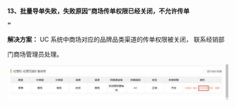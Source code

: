 <a name="bookmark96"></a>**13、批量导单失败，失败原因“商场传单权限已经关闭，不允许传单**

**“**

**解决方案：**  UC 系统中商场对应的品牌品类渠道的传单权限被关闭，  联系经销部

门商场管理员处理。

![](Aspose.Words.ccc279fb-21b6-4d82-a8ba-cca70c0b3a4e.009.jpeg)

